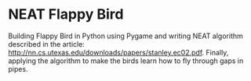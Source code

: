 # NEAT Flappy Bird
Building Flappy Bird in Python using Pygame and writing NEAT algorithm described in the article: http://nn.cs.utexas.edu/downloads/papers/stanley.ec02.pdf. Finally, applying the algorithm to
make the birds learn how to fly through gaps in pipes.
